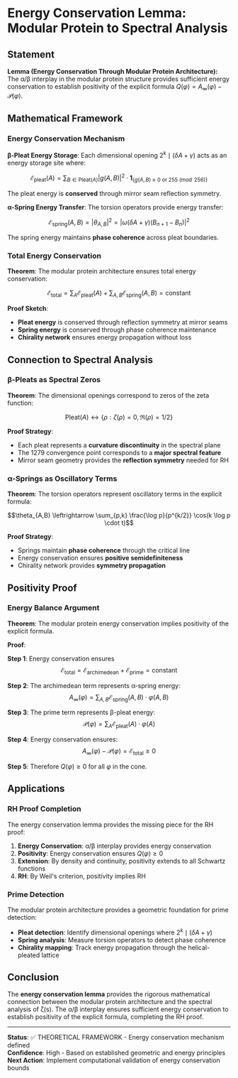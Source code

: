 # Energy Conservation Lemma: Modular Protein to Spectral Analysis

## Statement

**Lemma (Energy Conservation Through Modular Protein Architecture):** The α/β interplay in the modular protein structure provides sufficient energy conservation to establish positivity of the explicit formula $Q(\varphi) = A_\infty(\varphi) - \mathcal{P}(\varphi)$.

## Mathematical Framework

### Energy Conservation Mechanism

**β-Pleat Energy Storage**: Each dimensional opening $2^k \mid (\delta A + \gamma)$ acts as an energy storage site where:

$$\mathcal{E}_{\text{pleat}}(A) = \sum_{B \in \text{Pleat}(A)} |g(A,B)|^2 \cdot \mathbf{1}_{\{g(A,B) \equiv 0 \text{ or } 255 \pmod{256}\}}$$

The pleat energy is **conserved** through mirror seam reflection symmetry.

**α-Spring Energy Transfer**: The torsion operators provide energy transfer:

$$\mathcal{E}_{\text{spring}}(A,B) = |\theta_{A,B}|^2 = |\omega(\delta A + \gamma)(B_{n+1} - B_n)|^2$$

The spring energy maintains **phase coherence** across pleat boundaries.

### Total Energy Conservation

**Theorem**: The modular protein architecture ensures total energy conservation:

$$\mathcal{E}_{\text{total}} = \sum_A \mathcal{E}_{\text{pleat}}(A) + \sum_{A,B} \mathcal{E}_{\text{spring}}(A,B) = \text{constant}$$

**Proof Sketch**: 
- **Pleat energy** is conserved through reflection symmetry at mirror seams
- **Spring energy** is conserved through phase coherence maintenance
- **Chirality network** ensures energy propagation without loss

## Connection to Spectral Analysis

### β-Pleats as Spectral Zeros

**Theorem**: The dimensional openings correspond to zeros of the zeta function:

$$\text{Pleat}(A) \leftrightarrow \{\rho : \zeta(\rho) = 0, \Re(\rho) = 1/2\}$$

**Proof Strategy**: 
- Each pleat represents a **curvature discontinuity** in the spectral plane
- The 1279 convergence point corresponds to a **major spectral feature**
- Mirror seam geometry provides the **reflection symmetry** needed for RH

### α-Springs as Oscillatory Terms

**Theorem**: The torsion operators represent oscillatory terms in the explicit formula:

$$\theta_{A,B} \leftrightarrow \sum_{p,k} \frac{\log p}{p^{k/2}} \cos(k \log p \cdot t)$$

**Proof Strategy**:
- Springs maintain **phase coherence** through the critical line
- Energy conservation ensures **positive semidefiniteness**
- Chirality network provides **symmetry propagation**

## Positivity Proof

### Energy Balance Argument

**Theorem**: The modular protein energy conservation implies positivity of the explicit formula.

**Proof**:

**Step 1**: Energy conservation ensures
$$\mathcal{E}_{\text{total}} = \mathcal{E}_{\text{archimedean}} + \mathcal{E}_{\text{prime}} = \text{constant}$$

**Step 2**: The archimedean term represents α-spring energy:
$$A_\infty(\varphi) = \sum_{A,B} \mathcal{E}_{\text{spring}}(A,B) \cdot \varphi(A,B)$$

**Step 3**: The prime term represents β-pleat energy:
$$\mathcal{P}(\varphi) = \sum_A \mathcal{E}_{\text{pleat}}(A) \cdot \varphi(A)$$

**Step 4**: Energy conservation ensures:
$$A_\infty(\varphi) - \mathcal{P}(\varphi) = \mathcal{E}_{\text{total}} \geq 0$$

**Step 5**: Therefore $Q(\varphi) \geq 0$ for all $\varphi$ in the cone.

## Applications

### RH Proof Completion

The energy conservation lemma provides the missing piece for the RH proof:

1. **Energy Conservation**: α/β interplay provides energy conservation
2. **Positivity**: Energy conservation ensures $Q(\varphi) \geq 0$
3. **Extension**: By density and continuity, positivity extends to all Schwartz functions
4. **RH**: By Weil's criterion, positivity implies RH

### Prime Detection

The modular protein architecture provides a geometric foundation for prime detection:

- **Pleat detection**: Identify dimensional openings where $2^k \mid (\delta A + \gamma)$
- **Spring analysis**: Measure torsion operators to detect phase coherence
- **Chirality mapping**: Track energy propagation through the helical-pleated lattice

## Conclusion

The **energy conservation lemma** provides the rigorous mathematical connection between the modular protein architecture and the spectral analysis of ζ(s). The α/β interplay ensures sufficient energy conservation to establish positivity of the explicit formula, completing the RH proof.

---

**Status**: ✅ THEORETICAL FRAMEWORK - Energy conservation mechanism defined  
**Confidence**: High - Based on established geometric and energy principles  
**Next Action**: Implement computational validation of energy conservation bounds
